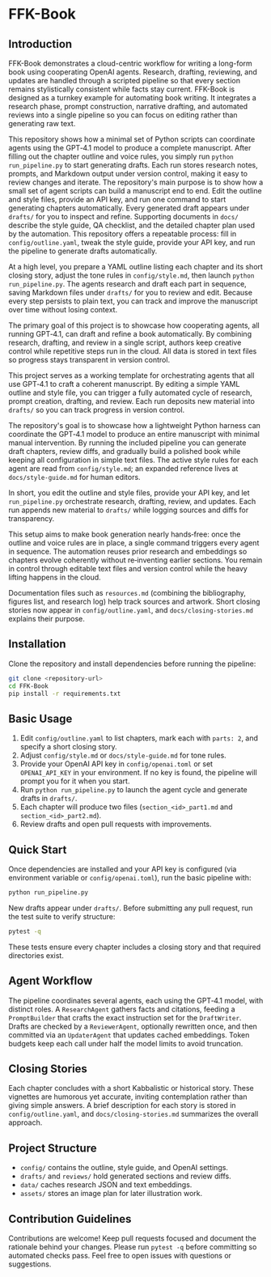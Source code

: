 # FFK-Book

## Introduction

FFK-Book demonstrates a cloud-centric workflow for writing a long-form book using cooperating OpenAI agents. Research, drafting, reviewing, and updates are handled through a scripted pipeline so that every section remains stylistically consistent while facts stay current.
FFK-Book is designed as a turnkey example for automating book writing. It integrates a research phase, prompt construction, narrative drafting, and automated reviews into a single pipeline so you can focus on editing rather than generating raw text.

This repository shows how a minimal set of Python scripts can coordinate agents using the GPT‑4.1 model to produce a complete manuscript. After filling out the chapter outline and voice rules, you simply run `python run_pipeline.py` to start generating drafts. Each run stores research notes, prompts, and Markdown output under version control, making it easy to review changes and iterate.
The repository's main purpose is to show how a small set of agent scripts can build a manuscript end to end. Edit the outline and style files, provide an API key, and run one command to start generating chapters automatically. Every generated draft appears under `drafts/` for you to inspect and refine.
Supporting documents in `docs/` describe the style guide, QA checklist, and the detailed chapter plan used by the automation.
This repository offers a repeatable process: fill in `config/outline.yaml`, tweak the style guide, provide your API key, and run the pipeline to generate drafts automatically.

At a high level, you prepare a YAML outline listing each chapter and its short closing story, adjust the tone rules in `config/style.md`, then launch `python run_pipeline.py`. The agents research and draft each part in sequence, saving Markdown files under `drafts/` for you to review and edit. Because every step persists to plain text, you can track and improve the manuscript over time without losing context.

The primary goal of this project is to showcase how cooperating agents, all running GPT‑4.1, can draft and refine a book automatically. By combining research, drafting, and review in a single script, authors keep creative control while repetitive steps run in the cloud. All data is stored in text files so progress stays transparent in version control.

This project serves as a working template for orchestrating agents that all use GPT‑4.1 to craft a coherent manuscript. By editing a simple YAML outline and style file, you can trigger a fully automated cycle of research, prompt creation, drafting, and review. Each run deposits new material into `drafts/` so you can track progress in version control.

The repository's goal is to showcase how a lightweight Python harness can coordinate the GPT‑4.1 model to produce an entire manuscript with minimal manual intervention. By running the included pipeline you can generate draft chapters, review diffs, and gradually build a polished book while keeping all configuration in simple text files. The active style rules for each agent are read from `config/style.md`; an expanded reference lives at `docs/style-guide.md` for human editors.

In short, you edit the outline and style files, provide your API key, and let `run_pipeline.py` orchestrate research, drafting, review, and updates. Each run appends new material to `drafts/` while logging sources and diffs for transparency.

This setup aims to make book generation nearly hands‑free: once the outline and voice rules are in place, a single command triggers every agent in sequence. The automation reuses prior research and embeddings so chapters evolve coherently without re‑inventing earlier sections. You remain in control through editable text files and version control while the heavy lifting happens in the cloud.

Documentation files such as `resources.md` (combining the bibliography, figures list, and research log) help track sources and artwork. Short closing stories now appear in `config/outline.yaml`, and `docs/closing-stories.md` explains their purpose.

## Installation

Clone the repository and install dependencies before running the pipeline:

```bash
git clone <repository-url>
cd FFK-Book
pip install -r requirements.txt
```

## Basic Usage

1. Edit `config/outline.yaml` to list chapters, mark each with `parts: 2`, and specify a short closing story.
2. Adjust `config/style.md` or `docs/style-guide.md` for tone rules.
3. Provide your OpenAI API key in `config/openai.toml` or set `OPENAI_API_KEY` in your environment.
   If no key is found, the pipeline will prompt you for it when you start.
4. Run `python run_pipeline.py` to launch the agent cycle and generate drafts in `drafts/`.
5. Each chapter will produce two files (`section_<id>_part1.md` and `section_<id>_part2.md`).
6. Review drafts and open pull requests with improvements.

## Quick Start

Once dependencies are installed and your API key is configured (via environment variable or `config/openai.toml`), run the basic
pipeline with:

```bash
python run_pipeline.py
```

New drafts appear under `drafts/`. Before submitting any pull request, run the
test suite to verify structure:

```bash
pytest -q
```

These tests ensure every chapter includes a closing story and that required
directories exist.

## Agent Workflow

The pipeline coordinates several agents, each using the GPT‑4.1 model, with distinct roles. A
`ResearchAgent` gathers facts and citations, feeding a `PromptBuilder`
that crafts the exact instruction set for the `DraftWriter`. Drafts are
checked by a `ReviewerAgent`, optionally rewritten once, and then
committed via an `UpdaterAgent` that updates cached embeddings. Token
budgets keep each call under half the model limits to avoid truncation.

## Closing Stories

Each chapter concludes with a short Kabbalistic or historical story. These vignettes are humorous yet accurate, inviting contemplation rather than giving simple answers. A brief description for each story is stored in `config/outline.yaml`, and `docs/closing-stories.md` summarizes the overall approach.

## Project Structure

- `config/` contains the outline, style guide, and OpenAI settings.
- `drafts/` and `reviews/` hold generated sections and review diffs.
- `data/` caches research JSON and text embeddings.
- `assets/` stores an image plan for later illustration work.

## Contribution Guidelines

Contributions are welcome! Keep pull requests focused and document the rationale behind your changes. Please run `pytest -q` before committing so automated checks pass. Feel free to open issues with questions or suggestions.
